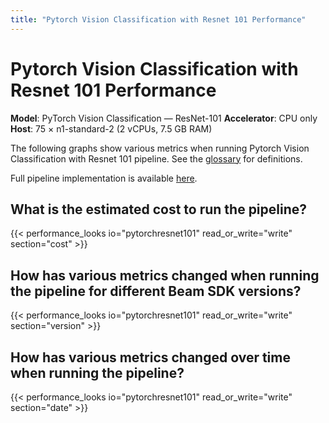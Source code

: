 ```yaml
---
title: "Pytorch Vision Classification with Resnet 101 Performance"
---
```


<!--
Licensed under the Apache License, Version 2.0 (the "License");
you may not use this file except in compliance with the License.
You may obtain a copy of the License at

http://www.apache.org/licenses/LICENSE-2.0

Unless required by applicable law or agreed to in writing, software
distributed under the License is distributed on an "AS IS" BASIS,
WITHOUT WARRANTIES OR CONDITIONS OF ANY KIND, either express or implied.
See the License for the specific language governing permissions and
limitations under the License.
-->

# Pytorch Vision Classification with Resnet 101 Performance

**Model**: PyTorch Vision Classification — ResNet-101
**Accelerator**: CPU only
**Host**: 75 × n1-standard-2 (2 vCPUs, 7.5 GB RAM)

The following graphs show various metrics when running Pytorch Vision Classification with Resnet 101 pipeline.
See the [glossary](/performance/glossary) for definitions.

Full pipeline implementation is available [here](https://github.com/apache/beam/blob/master/sdks/python/apache_beam/examples/inference/pytorch_image_classification.py).

## What is the estimated cost to run the pipeline?

{{< performance_looks io="pytorchresnet101" read_or_write="write" section="cost" >}}

## How has various metrics changed when running the pipeline for different Beam SDK versions?

{{< performance_looks io="pytorchresnet101" read_or_write="write" section="version" >}}

## How has various metrics changed over time when running the pipeline?

{{< performance_looks io="pytorchresnet101" read_or_write="write" section="date" >}}
